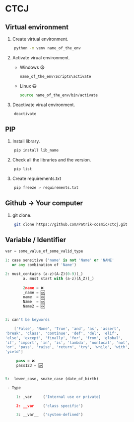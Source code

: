 
# CTCJ 
## Virtual environment

1. Create virtual environment.
``` bash
    python -m venv name_of_the_env
```
        
2. Activate virual environment.

    - Windows 😪
    
        ``` bash
        name_of_the_env\Scripts\activate
        ```
    - Linux 😃
         ``` bash
        source name_of_the_env/bin/activate
        ```
3. Deactivate virual environment.
``` bash
    deactivate
```

## PIP 

1. Install library.
``` bash
    pip install lib_name
```

2. Check all the libraries and the version.
``` bash
    pip list
```

3. Create requirements.txt 
``` bash
    pip freeze > requirements.txt 
```

## Github -> Your computer

1. git clone.
``` bash
    git clone https://github.com/Patrik-cosmic/ctcj.git
```

## Variable / Identifier
``` python
var = some_value_of_some_valid_type

1: case sensitive ('name' is not 'Name' or 'NAME' 
   or any combination of 'Name')

2: must_contains (a-z)(A-Z)(0-9)(_)
        a. must start with (a-z)(A_Z)(_)
        
        2name = ❌
        _name = 🆗
        name  = 🆗
        Name  = 🆗
        Name2 = 🆗


3: can't be keywords 

    ['False', 'None', 'True', 'and', 'as', 'assert', 
'break', 'class', 'continue', 'def', 'del', 'elif', 
'else', 'except', 'finally', 'for', 'from', 'global',
'if', 'import', 'in', 'is', 'lambda', 'nonlocal', 'not',
'or', 'pass', 'raise', 'return', 'try', 'while', 'with', 
'yield']

     pass = ❌ 
     pass123 = 🆗


5:  lower_case, snake_case (date_of_birth)

 - Type 

     1: _var     ('Internal use or private)

     2: __var    ('class specific')

     3: __var__  ('system-defined')

```
